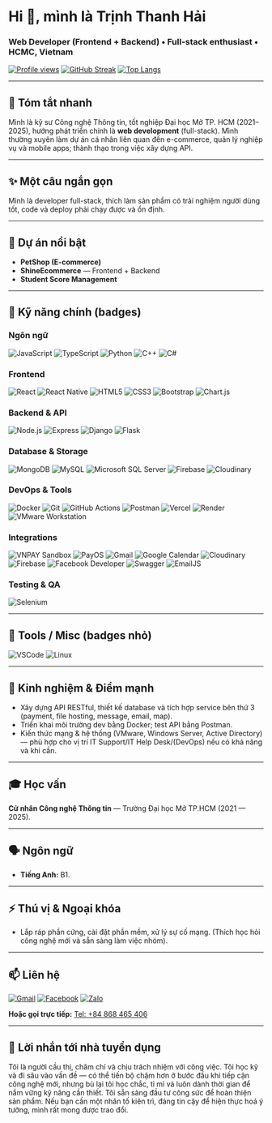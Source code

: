 # Hi 👋, mình là Trịnh Thanh Hải
### Web Developer (Frontend + Backend) • Full-stack enthusiast • HCMC, Vietnam

[![Profile views](https://komarev.com/ghpvc/?username=tthai-git&label=Profile%20views&color=0e75b6&style=flat)](https://github.com/TTHai-Git)
[![GitHub Streak](https://github-readme-streak-stats.herokuapp.com/?user=tthai-git&theme=default)](https://github.com/TTHai-Git)
[![Top Langs](https://github-readme-stats.vercel.app/api/top-langs?username=tthai-git&show_icons=true&layout=compact)](https://github.com/TTHai-Git)

---

## 🔭 Tóm tắt nhanh
Mình là kỹ sư Công nghệ Thông tin, tốt nghiệp Đại học Mở TP. HCM (2021–2025), hướng phát triển chính là **web development** (full-stack). Mình thường xuyên làm dự án cá nhân liên quan đến e-commerce, quản lý nghiệp vụ và mobile apps; thành thạo trong việc xây dựng API.

---

## ✨ Một câu ngắn gọn
Mình là developer full-stack, thích làm sản phẩm có trải nghiệm người dùng tốt, code và deploy phải chạy được và ổn định.

---

## 🚀 Dự án nổi bật
- **PetShop (E-commerce)**
- **ShineEcommerce** — Frontend + Backend
- **Student Score Management**

---

## 🧰 Kỹ năng chính (badges)

### Ngôn ngữ
![JavaScript](https://img.shields.io/badge/JavaScript-F7DF1E?style=for-the-badge&logo=javascript&logoColor=black)
![TypeScript](https://img.shields.io/badge/TypeScript-3178C6?style=for-the-badge&logo=typescript&logoColor=white)
![Python](https://img.shields.io/badge/Python-3776AB?style=for-the-badge&logo=python&logoColor=white)
![C++](https://img.shields.io/badge/C++-00599C?style=for-the-badge&logo=c%2B%2B&logoColor=white)
![C#](https://img.shields.io/badge/C%23-239120?style=for-the-badge&logo=c-sharp&logoColor=white)

### Frontend
![React](https://img.shields.io/badge/React-61DAFB?style=for-the-badge&logo=react&logoColor=black)
![React Native](https://img.shields.io/badge/React%20Native-20232A?style=for-the-badge&logo=react&logoColor=61DAFB)
![HTML5](https://img.shields.io/badge/HTML5-E34F26?style=for-the-badge&logo=html5&logoColor=white)
![CSS3](https://img.shields.io/badge/CSS3-1572B6?style=for-the-badge&logo=css3&logoColor=white)
![Bootstrap](https://img.shields.io/badge/Bootstrap-7952B3?style=for-the-badge&logo=bootstrap&logoColor=white)
![Chart.js](https://img.shields.io/badge/Chart.js-FF6384?style=for-the-badge&logo=chartdotjs&logoColor=white)

### Backend & API
![Node.js](https://img.shields.io/badge/Node.js-339933?style=for-the-badge&logo=node.js&logoColor=white)
![Express](https://img.shields.io/badge/Express-000000?style=for-the-badge&logo=express&logoColor=white)
![Django](https://img.shields.io/badge/Django-092E20?style=for-the-badge&logo=django&logoColor=white)
![Flask](https://img.shields.io/badge/Flask-000000?style=for-the-badge&logo=flask&logoColor=white)

### Database & Storage
![MongoDB](https://img.shields.io/badge/MongoDB-47A248?style=for-the-badge&logo=mongodb&logoColor=white)
![MySQL](https://img.shields.io/badge/MySQL-4479A1?style=for-the-badge&logo=mysql&logoColor=white)
![Microsoft SQL Server](https://img.shields.io/badge/SQLServer-CC2927?style=for-the-badge&logo=microsoft%20sql%20server&logoColor=white)
![Firebase](https://img.shields.io/badge/Firebase-FFCA28?style=for-the-badge&logo=firebase&logoColor=black)
![Cloudinary](https://img.shields.io/badge/Cloudinary-0C0C0C?style=for-the-badge&logo=cloudinary&logoColor=white)

### DevOps & Tools
![Docker](https://img.shields.io/badge/Docker-2496ED?style=for-the-badge&logo=docker&logoColor=white)
![Git](https://img.shields.io/badge/Git-F05032?style=for-the-badge&logo=git&logoColor=white)
![GitHub Actions](https://img.shields.io/badge/GitHub_Actions-2088FF?style=for-the-badge&logo=github-actions&logoColor=white)
![Postman](https://img.shields.io/badge/Postman-FF6C37?style=for-the-badge&logo=postman&logoColor=white)
![Vercel](https://img.shields.io/badge/Vercel-000000?style=for-the-badge&logo=vercel&logoColor=white)
![Render](https://img.shields.io/badge/Render-091E42?style=for-the-badge&logo=render&logoColor=white)
![VMware Workstation](https://img.shields.io/badge/VMware%20Workstation-607078?style=for-the-badge&logo=vmware&logoColor=white)


### Integrations
![VNPAY Sandbox](https://img.shields.io/badge/VNPAY%20Sandbox-0A76DA?style=for-the-badge&logo=vnpay&logoColor=white)
![PayOS](https://img.shields.io/badge/PayOS-00AEEF?style=for-the-badge)
![Gmail](https://img.shields.io/badge/Gmail-D14836?style=for-the-badge&logo=gmail&logoColor=white)
![Google Calendar](https://img.shields.io/badge/Google%20Calendar-4285F4?style=for-the-badge&logo=google-calendar&logoColor=white)
![Cloudinary](https://img.shields.io/badge/Cloudinary-0C0C0C?style=for-the-badge&logo=cloudinary&logoColor=white)
![Firebase](https://img.shields.io/badge/Firebase-FFCA28?style=for-the-badge&logo=firebase&logoColor=black)
![Facebook Developer](https://img.shields.io/badge/Facebook%20Developer-1877F2?style=for-the-badge&logo=facebook&logoColor=white)
![Swagger](https://img.shields.io/badge/Swagger-85EA2D?style=for-the-badge&logo=swagger&logoColor=black)
![EmailJS](https://img.shields.io/badge/EmailJS-FF7F50?style=for-the-badge&logo=emailjs&logoColor=white)


### Testing & QA
![Selenium](https://img.shields.io/badge/Selenium-43B02A?style=for-the-badge&logo=selenium&logoColor=white)

---

## 🌟 Tools / Misc (badges nhỏ)
![VSCode](https://img.shields.io/badge/VSCode-007ACC?style=for-the-badge&logo=visual-studio-code&logoColor=white)
![Linux](https://img.shields.io/badge/Linux-FCC624?style=for-the-badge&logo=linux&logoColor=black)

---

## 💼 Kinh nghiệm & Điểm mạnh
- Xây dựng API RESTful, thiết kế database và tích hợp service bên thứ 3 (payment, file hosting, message, email, map).
- Triển khai môi trường dev bằng Docker; test API bằng Postman.
- Kiến thức mạng & hệ thống (VMware, Windows Server, Active Directory) — phù hợp cho vị trí IT Support/IT Help Desk/(DevOps) nếu có khả năng và khi cần.

---

## 🎓 Học vấn
**Cử nhân Công nghệ Thông tin** — Trường Đại học Mở TP.HCM (2021 — 2025).

---

## 🗣 Ngôn ngữ
- **Tiếng Anh:** B1.

---

## ⚡ Thú vị & Ngoại khóa
- Lắp ráp phần cứng, cài đặt phần mềm, xử lý sự cố mạng. (Thích học hỏi công nghệ mới và sẵn sàng làm việc nhóm).

---

## 📫 Liên hệ
[![Gmail](https://img.shields.io/badge/email-spaceboy534%40gmail.com-D14836?style=for-the-badge&logo=gmail&logoColor=white)](mailto:spaceboy534@gmail.com)
[![Facebook](https://img.shields.io/badge/Facebook-1877F2?style=for-the-badge&logo=facebook&logoColor=white)](https://www.facebook.com/quypp02)
[![Zalo](https://img.shields.io/badge/Zalo-0868465406-2DABFF?style=for-the-badge&logo=data:image/svg+xml;base64,PHN2ZyB4bWxucz0iaHR0cDovL3d3dy53My5vcmcvMjAwMC9zdmciIHdpZHRoPSIxNiIgaGVpZ2h0PSIxNiI+PHBhdGggZmlsbD0iI0ZGRiIgZD0iTTEyIDR2MnYySDEwdjJIMThMNzAgMDBLWiIvPjwvc3ZnPg==)](https://zalo.me/84868465406)
  
**Hoặc gọi trực tiếp:** [Tel: +84 868 465 406](tel:+84868465406)

---

## 📣 Lời nhắn tới nhà tuyển dụng
Tôi là người cầu thị, chăm chỉ và chịu trách nhiệm với công việc. Tôi học kỹ và đi sâu vào vấn đề — có thể tiến bộ chậm hơn ở bước đầu khi tiếp cận công nghệ mới, nhưng bù lại tôi học chắc, tỉ mỉ và luôn dành thời gian để nắm vững kỹ năng cần thiết. Tôi sẵn sàng đầu tư công sức để hoàn thiện sản phẩm. Nếu bạn cần một nhân tố kiên trì, đáng tin cậy để hiện thực hoá ý tưởng, mình rất mong được trao đổi.

